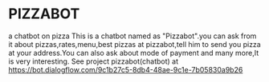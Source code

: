 # PIZZABOT
a chatbot on pizza
This is a chatbot named as "Pizzabot".you can ask from it about pizzas,rates,menu,best pizzas at pizzabot,tell him to send you pizza at your address.You can also ask about mode of payment and many more,It is very interesting. 
See project pizzabot(chatbot) at https://bot.dialogflow.com/9c1b27c5-8db4-48ae-9c1e-7b05830a9b26
